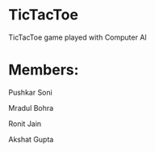 # TicTacToe
TicTacToe game played with Computer AI

# Members:

Pushkar Soni

Mradul Bohra

Ronit Jain

Akshat Gupta

